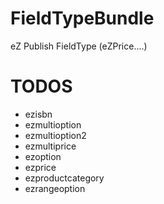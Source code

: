 FieldTypeBundle
===============

eZ Publish FieldType (eZPrice....)


TODOS
===============

- ezisbn 
- ezmultioption 
- ezmultioption2 
- ezmultiprice 
- ezoption 
- ezprice 
- ezproductcategory 
- ezrangeoption 

